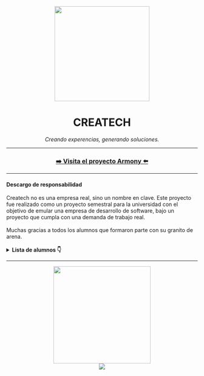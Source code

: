 <div align="center">
<a href="https://github.com/createchsoftware"><img src="https://avatars.githubusercontent.com/u/159196996" width="250px"></a>
<h1>CREATECH</h1>
<i>Creando experencias, generando soluciones.</i>
<hr>
<h3><a href="https://github.com/createchsoftware/armony">➡️ Visita el proyecto Armony ⬅️</a></h3>
</div>
<hr>
<h4> Descargo de responsabilidad</h4>
Createch no es una empresa real, sino un nombre en clave. Este proyecto fue realizado como un proyecto semestral para la universidad con el objetivo de emular una empresa de desarrollo de software,
bajo un proyecto que cumpla con una demanda de trabajo real.
<br><br>
Muchas gracias a todos los alumnos que formaron parte con su granito de arena.
<br><br>
<details> <summary><b>Lista de alumnos 👇</b></summary>
<i>Profesora: Corina Araceli Ortíz Pérez</i><br><br>

| Nombre | Departamento |
| ------------- | ------------- |
| Héctor Álvarez | Diseño |
| Marco Araujo | Quality Assurance (Q.A.) |
| Armando Armendariz | Testing |
| Brandon Badillo | Testing |
| Alessandra Barajas | Diseño |
| Andrea Belman | Análisis |
| Javier Contreras | Testing |
| William Diez | Diseño |
| Cristian Echeverría | Diseño |
| Antonio Esparza | Testing (Líder) |
| Fernanda García | Líder de proyecto |
| Jahaziel Gerardo | Capacitación e implementación |
| Cristian Gutiérrez | Programación |
| Adolfo Hernández | Marketing |
| Jorge López | Programación |
| Nicole Lugo | Programación |
| Jaime Rangel | Análisis |
| Fernanda Rodríguez | Diseño (Líder) |
| Jorge Rosales | Programación |
| Yahir Saavedra | Programación (Líder) |
| Jesús Sánchez | Marketing |
| Julian Sandoval | Programación |
| Adrián Santelis | Programación |
| Karim Soto | Programación |
| Ian Valenzuela | Administrador de proyecto |
| Juan Valverde | Análisis (Líder) |
</details>
  
<hr>
<div align="center" style="margin:0;">
<a href="http://www.itmexicali.edu.mx/"><img src="https://files.catbox.moe/6dgs0k.png" width="256px"><br></a>
<img src="https://readme-typing-svg.demolab.com?font=Montserrat&pause=250&color=0558F7&center=true&vCenter=true&multiline=true&random=false&width=510&height=80&lines=Instituto+Tecnol%C3%B3gico+de+Mexicali;La+tecnolog%C3%ADa+para+el+bien+de+la+humanidad"/></a>
</div>
